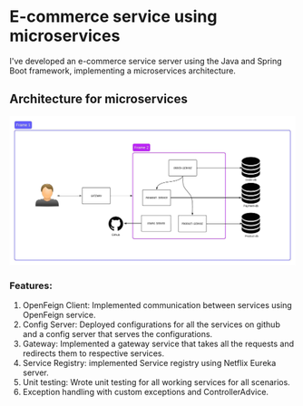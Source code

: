# E-commerce service using microservices
I've developed an e-commerce service server using the Java and Spring Boot framework, implementing a microservices architecture.

## Architecture for microservices
![alt text](./Blankboard.jpeg)

### Features:
1. OpenFeign Client: Implemented communication between services using OpenFeign service.
2. Config Server: Deployed configurations for all the services on github and a config server that serves the configurations.
3. Gateway: Implemented a gateway service that takes all the requests and redirects them to respective services.
4. Service Registry: implemented Service registry using Netflix Eureka server.
5. Unit testing: Wrote unit testing for all working services for all scenarios.
6. Exception handling with custom exceptions and ControllerAdvice.
